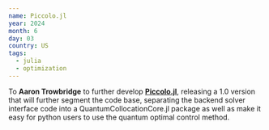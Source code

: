 ```yaml
---
name: Piccolo.jl
year: 2024
month: 6
day: 03
country: US
tags:
  - julia
  - optimization
---
```

To **Aaron Trowbridge** to further develop **[Piccolo.jl](https://github.com/aarontrowbridge/Piccolo.jl)**, releasing a 1.0 version that will further segment the code base, separating the backend solver interface code into a QuantumCollocationCore.jl package as well as make it easy for python users to use the quantum optimal control method.
